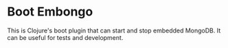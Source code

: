 # Boot Embongo

This is Clojure's boot plugin that can start and stop embedded MongoDB.
It can be useful for tests and development.

